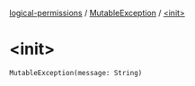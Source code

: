 [logical-permissions](../index.md) / [MutableException](index.md) / [&lt;init&gt;](.)

# &lt;init&gt;

`MutableException(message: String)`